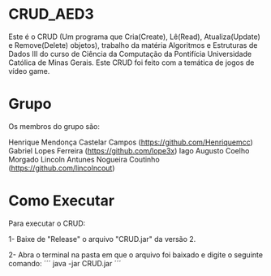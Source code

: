 # CRUD_AED3
Este é o CRUD (Um programa que Cria(Create), Lê(Read), Atualiza(Update) e Remove(Delete) objetos), trabalho da matéria Algoritmos e Estruturas de Dados III do curso de Ciência da Computação da Pontifícia Universidade Católica de Minas Gerais. Este CRUD foi feito com a temática de jogos de vídeo game.

# Grupo
Os membros do grupo são:

Henrique Mendonça Castelar Campos (https://github.com/Henriquemcc)
Gabriel Lopes Ferreira (https://github.com/lope3x)
Iago Augusto Coelho Morgado
Lincoln Antunes Nogueira Coutinho (https://github.com/lincolncout)

# Como Executar
Para executar o CRUD:

1- Baixe de "Release" o arquivo "CRUD.jar" da versão 2.

2- Abra o terminal na pasta em que o arquivo foi baixado e digite o seguinte comando:
´´´
java -jar CRUD.jar
´´´
